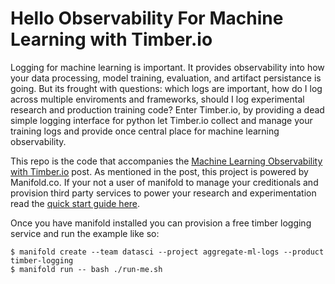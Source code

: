 # Hello Observability For Machine Learning with Timber.io

Logging for machine learning is important. It provides observability into how your data processing, model training, evaluation, and artifact persistance is going. But its frought with questions: which logs are important, how do I log across multiple enviroments and frameworks, should I log experimental research and production training code? Enter Timber.io, by providing a dead simple logging interface for python let Timber.io collect and manage your training logs and provide once central place for machine learning observability.

This repo is the code that accompanies the [Machine Learning Observability with Timber.io]() post. As mentioned in the post, this project is powered by Manifold.co. If your not a user of manifold to manage your creditionals and provision third party services to power your research and experimentation read the [quick start guide here](https://docs.manifold.co/docs/quickstart-guide-6G2IZEjhD20oK6iISoQOE6).

Once you have manifold installed you can provision a free timber logging service and run the example like so:
```shell
$ manifold create --team datasci --project aggregate-ml-logs --product timber-logging
$ manifold run -- bash ./run-me.sh
```
